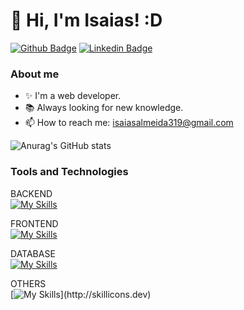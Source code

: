 # 👋 Hi, I'm Isaias! :D

[![Github Badge](https://img.shields.io/badge/-Github-000?style=flat-square&logo=Github&logoColor=white&link=https://github.com/isaiasalmeida20)](https://github.com/isaiasalmeida20)
[![Linkedin Badge](https://img.shields.io/badge/-LinkedIn-blue?style=flat-square&logo=Linkedin&logoColor=white&link=https://www.linkedin.com/in/isaias-almeida-087037252/)](https://www.linkedin.com/in/isaias-almeida-087037252/)

### About me

- ✨ I'm a web developer.
- 📚 Always looking for new knowledge.
- 📫 How to reach me: isaiasalmeida319@gmail.com

![Anurag's GitHub stats](https://github-readme-stats.vercel.app/api?username=isaiasalmeida20&show_icons=true&theme=dracula)

### Tools and Technologies
BACKEND <br>
[![My Skills](https://skillicons.dev/icons?i=python,django,java,spring)](https://skillicons.dev)

FRONTEND <br>
[![My Skills](https://skillicons.dev/icons?i=html,css,js,ts,bootstrap,vite,vue,vuetify,pinia,angular,react)](https://skillicons.dev)

DATABASE <br>
[![My Skills](https://skillicons.dev/icons?i=postgresql,sqlite)](https://skillicons.dev)

OTHERS <br>
[![My Skills](https://skillicons.dev/icons?i=vscode,docker,git,github,linux,windows,)](http://skillicons.dev)
